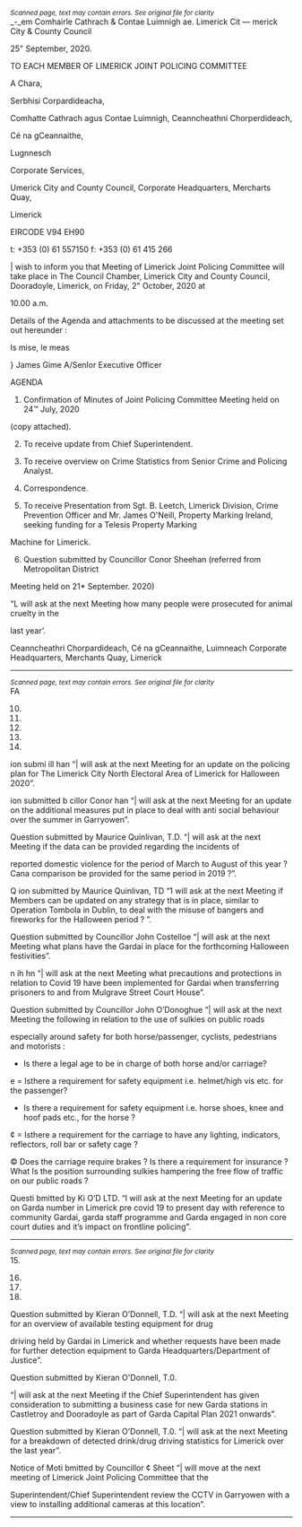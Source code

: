 *<small>Scanned page, text may contain errors. See original file for clarity</small>*  
_-_em Comhairle Cathrach
& Contae Luimnigh
ae. Limerick Cit
— merick City
& County Council

25" September, 2020.

TO EACH MEMBER OF LIMERICK JOINT POLICING COMMITTEE

A Chara,

Serbhisi Corpardideacha,

Comhatte Cathrach agus Contae Luimnigh,
Ceanncheathni Chorperdideach,

Cé na gCeannaithe,

Lugnnesch

Corporate Services,

Umerick City and County Council,
Corporate Headquarters,
Mercharts Quay,

Limerick

EIRCODE V94 EH90

t: +353 (0) 61 557150
f: +353 (0) 61 415 266

| wish to inform you that Meeting of Limerick Joint Policing Committee will take place in The Council
Chamber, Limerick City and County Council, Dooradoyle, Limerick, on Friday, 2" October, 2020 at

10.00 a.m.

Details of the Agenda and attachments to be discussed at the meeting set out hereunder :

Is mise, le meas

}
James Gime
A/Senlor Executive Officer

AGENDA

1. Confirmation of Minutes of Joint Policing Committee Meeting held on 24™ July, 2020

(copy attached).

2. To receive update from Chief Superintendent.

3. To receive overview on Crime Statistics from Senior Crime and Policing Analyst.

4. Correspondence.

5. To receive Presentation from Sgt. B. Leetch, Limerick Division, Crime Prevention Officer and
Mr. James O'Neill, Property Marking Ireland, seeking funding for a Telesis Property Marking

Machine for Limerick.

6. Question submitted by Councillor Conor Sheehan (referred from Metropolitan District

Meeting held on 21* September. 2020)

“L will ask at the next Meeting how many people were prosecuted for animal cruelty in the

last year’.

Ceanncheathri Chorpardideach, Cé na gCeannaithe, Luimneach
Corporate Headquarters, Merchants Quay, Limerick

---
*<small>Scanned page, text may contain errors. See original file for clarity</small>*  
FA

10.

11.

12.

13.

14.

ion submi ill han
“| will ask at the next Meeting for an update on the policing plan for The Limerick City North
Electoral Area of Limerick for Halloween 2020”.

ion submitted b cillor Conor han
“| will ask at the next Meeting for an update on the additional measures put in place to deal
with anti social behaviour over the summer in Garryowen”.

Question submitted by Maurice Quinlivan, T.D.
“| will ask at the next Meeting if the data can be provided regarding the incidents of

reported domestic violence for the period of March to August of this year ? Cana
comparison be provided for the same period in 2019 ?”.

Q ion submitted by Maurice Quinlivan, TD
“1 will ask at the next Meeting if Members can be updated on any strategy that is in place,
similar to Operation Tombola in Dublin, to deal with the misuse of bangers and fireworks for
the Halloween period ? ”.

Question submitted by Councillor John Costelloe
“| will ask at the next Meeting what plans have the Gardai in place for the forthcoming
Halloween festivities”.

n ih hn
“| will ask at the next Meeting what precautions and protections in relation to Covid 19 have
been implemented for Gardai when transferring prisoners to and from Mulgrave Street
Court House”.

Question submitted by Councillor John O’Donoghue
“| will ask at the next Meeting the following in relation to the use of sulkies on public roads

especially around safety for both horse/passenger, cyclists, pedestrians and motorists :

* Is there a legal age to be in charge of both horse and/or carriage?

e = Isthere a requirement for safety equipment i.e. helmet/high vis etc. for the
passenger?

* Is there a requirement for safety equipment i.e. horse shoes, knee and hoof pads
etc., for the horse ?

¢ = Isthere a requirement for the carriage to have any lighting, indicators, reflectors,
roll bar or safety cage ?

© Does the carriage require brakes ?
Is there a requirement for insurance ?
What Is the position surrounding sulkies hampering the free flow of traffic on our
public roads ?

Questi bmitted by Ki O’D LTD.
“I will ask at the next Meeting for an update on Garda number in Limerick pre covid 19 to
present day with reference to community Gardai, garda staff programme and Garda
engaged in non core court duties and it’s impact on frontline policing”.

---
*<small>Scanned page, text may contain errors. See original file for clarity</small>*  
15.

16.

17.

18.

Question submitted by Kieran O’Donnell, T.D.
“| will ask at the next Meeting for an overview of available testing equipment for drug

driving held by Gardai in Limerick and whether requests have been made for further
detection equipment to Garda Headquarters/Department of Justice”.

Question submitted by Kieran O'Donnell, T.0.

“| will ask at the next Meeting if the Chief Superintendent has given consideration to
submitting a business case for new Garda stations in Castletroy and Dooradoyle as part of
Garda Capital Plan 2021 onwards”.

Question submitted by Kieran O’Donnell, T.0.
“| will ask at the next Meeting for a breakdown of detected drink/drug driving statistics for
Limerick over the last year”.

Notice of Moti bmitted by Councillor ¢ Sheet
“| will move at the next meeting of Limerick Joint Policing Committee that the

Superintendent/Chief Superintendent review the CCTV in Garryowen with a view to
installing additional cameras at this location”.

---
